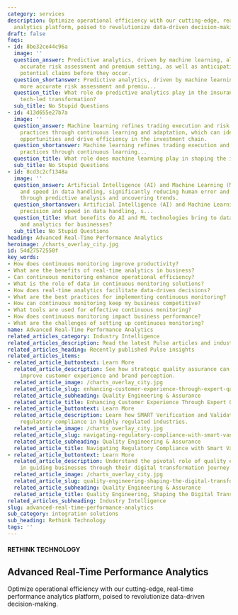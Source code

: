 ```yaml
---
category: services
description: Optimize operational efficiency with our cutting-edge, real-time performance
  analytics platform, poised to revolutionize data-driven decision-making.
draft: false
faqs:
- id: 8be32ce44c96a
  image: ''
  question_answer: Predictive analytics, driven by machine learning, allow for more
    accurate risk assessment and premium setting, as well as anticipating and mitigating
    potential claims before they occur.
  question_shortanswer: Predictive analytics, driven by machine learning, allow for
    more accurate risk assessment and premiu...
  question_title: What role do predictive analytics play in the insurance industry's
    tech-led transformation?
  sub_title: No Stupid Questions
- id: 413d655e27b7a
  image: ''
  question_answer: Machine learning refines trading execution and risk management
    practices through continuous learning and adaptation, which can identify optimization
    opportunities and drive efficiency in the investment chain.
  question_shortanswer: Machine learning refines trading execution and risk management
    practices through continuous learning...
  question_title: What role does machine learning play in shaping the investment chain?
  sub_title: No Stupid Questions
- id: 8cd3c2cf1348a
  image: ''
  question_answer: Artificial Intelligence (AI) and Machine Learning (ML) offer precision
    and speed in data handling, significantly reducing human error and improving decision-making
    through predictive analysis and uncovering trends.
  question_shortanswer: Artificial Intelligence (AI) and Machine Learning (ML) offer
    precision and speed in data handling, s...
  question_title: What benefits do AI and ML technologies bring to data management
    and analytics for businesses?
  sub_title: No Stupid Questions
heading: Advanced Real-Time Performance Analytics
heroimage: /charts_overlay_city.jpg
id: 54d27572550f
key_words:
- How does continuous monitoring improve productivity?
- What are the benefits of real-time analytics in business?
- Can continuous monitoring enhance operational efficiency?
- What is the role of data in continuous monitoring solutions?
- How does real-time analytics facilitate data-driven decisions?
- What are the best practices for implementing continuous monitoring?
- How can continuous monitoring keep my business competitive?
- What tools are used for effective continuous monitoring?
- How does continuous monitoring impact business performance?
- What are the challenges of setting up continuous monitoring?
name: Advanced Real-Time Performance Analytics
related_articles_category: Industry Intelligence
related_articles_description: Read the latest Pulse articles and industry insights.
related_articles_heading: Recently published Pulse insights
related_articles_items:
- related_article_buttontext: Learn More
  related_article_description: See how strategic quality assurance can significantly
    improve customer experience and brand perception.
  related_article_image: /charts_overlay_city.jpg
  related_article_slug: enhancing-customer-experience-through-expert-qa
  related_article_subheading: Quality Engineering & Assurance
  related_article_title: Enhancing Customer Experience Through Expert QA
- related_article_buttontext: Learn More
  related_article_description: Learn how SMART Verification and Validation streamline
    regulatory compliance in highly regulated industries.
  related_article_image: /charts_overlay_city.jpg
  related_article_slug: navigating-regulatory-compliance-with-smart-vandv
  related_article_subheading: Quality Engineering & Assurance
  related_article_title: Navigating Regulatory Compliance with Smart VandV
- related_article_buttontext: Learn More
  related_article_description: Understand the pivotal role of quality engineering
    in guiding businesses through their digital transformation journey.
  related_article_image: /charts_overlay_city.jpg
  related_article_slug: quality-engineering-shaping-the-digital-transformation
  related_article_subheading: Quality Engineering & Assurance
  related_article_title: Quality Engineering, Shaping the Digital Transformation
related_articles_subheading: Industry Intelligence
slug: advanced-real-time-performance-analytics
sub_category: integration solutions
sub_heading: Rethink Technology
tags: ''
---
```


#### RETHINK TECHNOLOGY
## Advanced Real-Time Performance Analytics
Optimize operational efficiency with our cutting-edge, real-time performance analytics platform, poised to revolutionize data-driven decision-making.